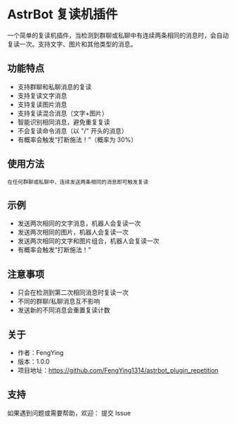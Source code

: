 # AstrBot 复读机插件

一个简单的复读机插件，当检测到群聊或私聊中有连续两条相同的消息时，会自动复读一次。支持文字、图片和其他类型的消息。

## 功能特点

- 支持群聊和私聊消息的复读
- 支持复读文字消息
- 支持复读图片消息
- 支持复读混合消息（文字+图片）
- 智能识别相同消息，避免重复复读
- 不会复读命令消息（以 "/" 开头的消息）
- 有概率会触发“打断施法！”（概率为 30%）

## 使用方法
    
    在任何群聊或私聊中，连续发送两条相同的消息即可触发复读

## 示例

- 发送两次相同的文字消息，机器人会复读一次
- 发送两次相同的图片，机器人会复读一次
- 发送两次相同的文字和图片组合，机器人会复读一次
- 有概率会触发“打断施法！”

## 注意事项

- 只会在检测到第二次相同消息时复读一次
- 不同的群聊/私聊消息互不影响
- 发送新的不同消息会重置复读计数

## 关于

- 作者：FengYing
- 版本：1.0.0
- 项目地址：https://github.com/FengYing1314/astrbot_plugin_repetition

## 支持

如果遇到问题或需要帮助，欢迎：
    提交 Issue
